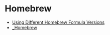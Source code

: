 # Homebrew

- [Using Different Homebrew Formula Versions](using-different-homebrew-formula-versions.md)
- [_Homebrew](_homebrew.md)
